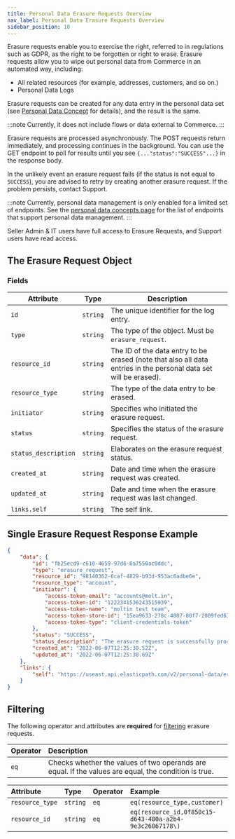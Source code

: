 ```yaml
---
title: Personal Data Erasure Requests Overview
nav_label: Personal Data Erasure Requests Overview
sidebar_position: 10
---
```


Erasure requests enable you to exercise the right, referred to in regulations such as GDPR, as the right to be forgotten or right to erase.
Erasure requests allow you to wipe out personal data from Commerce in an automated way, including:

* All related resources (for example, addresses, customers, and so on.)
* Personal Data Logs

Erasure requests can be created for any data entry in the personal data set (see [Personal Data Concept](/docs/personal-data) for details), and the result is the same.

:::note
Currently, it does not include flows or data external to Commerce.
:::

Erasure requests are processed asynchronously. The POST requests return immediately, and processing continues in the background. You can use the GET endpoint to poll for results until you see `{..."status":"SUCCESS"...}` in the response body.

In the unlikely event an erasure request fails (if the status is not equal to `SUCCESS`), you are advised to retry by creating another erasure request. If the problem persists, contact Support.

:::note
Currently, personal data management is only enabled for a limited set of endpoints. See the [personal data concepts page](/docs/personal-data) for the list of endpoints that support personal data management.
:::

Seller Admin & IT users have full access to Erasure Requests, and Support users have read access.

## The Erasure Request Object

### Fields

| Attribute            | Type | Description                                                                                                      |
|----------------------|--- |------------------------------------------------------------------------------------------------------------------|
| `id`                 | `string` | The unique identifier for the log entry.                                                                         |
| `type`               | `string` | The type of the object. Must be `erasure_request`.                                                               |
| `resource_id`        | `string` | The ID of the data entry to be erased (note that also all data entries in the personal data set will be erased). |
| `resource_type`      | `string` | The type of the data entry to be erased.                                                                         |
| `initiator`          | `string` | Specifies who initiated the erasure request.  |
| `status`             | `string` | Specifies the status of the erasure request.                                                                     |
| `status_description` | `string` | Elaborates on the erasure request status.                                                                        |
| `created_at`         | `string` | Date and time when the erasure request was created.                                                              |
| `updated_at`         | `string` | Date and time when the erasure request was last changed.                                                         |
| `links.self`         | `string` | The self link.                                                                                                   |

## Single Erasure Request Response Example

```json
{
    "data": {
        "id": "fb25ecd9-c610-4659-97d6-0a7550ac0ddc",
        "type": "erasure_request",
        "resource_id": "98140362-6caf-4829-b93d-953ac6adbe6e",
        "resource_type": "account",
        "initiator": {
            "access-token-email": "accounts@molt.in",
            "access-token-id": "1222341536243515939",
            "access-token-name": "moltin test team",
            "access-token-store-id": "15ea9633-278c-4807-80f7-2009fed63c7e",
            "access-token-type": "client-credentials-token"
        },
        "status": "SUCCESS",
        "status_description": "The erasure request is successfully processed",
        "created_at": "2022-06-07T12:25:38.52Z",
        "updated_at": "2022-06-07T12:25:38.69Z"
    },
    "links": {
        "self": "https://useast.api.elasticpath.com/v2/personal-data/erasure-requests/fb25ecd9-c610-4659-97d6-0a7550ac0ddc"
    }
}
```

## Filtering

The following operator and attributes are **required** for [filtering](/guides/Getting-Started/filtering) erasure requests.

| Operator | Description                                                                                          |
|:---------|:-----------------------------------------------------------------------------------------------------|
| `eq`     | Checks whether the values of two operands are equal. If the values are equal, the condition is true. |

| Attribute       | Type | Operator | Example                                                 |
|:----------------| :--- | :--- |:--------------------------------------------------------|
| `resource_type` | `string` | `eq`  | `eq(resource_type,customer)`                            |
| `resource_id`   | `string` | `eq`  | `eq(resource_id,0f850c15-d643-480a-a2b4-9e3c26067178\)` |
